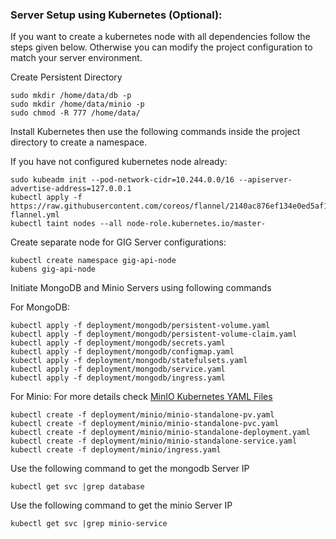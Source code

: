 ### Server Setup using Kubernetes (Optional):
If you want to create a kubernetes node with all dependencies follow the steps given below. Otherwise you can modify the project configuration to match your server environment.

Create Persistent Directory

    sudo mkdir /home/data/db -p
    sudo mkdir /home/data/minio -p
    sudo chmod -R 777 /home/data/
    
Install Kubernetes then use the following commands inside the project directory to create a namespace.

If you have not configured kubernetes node already:

    sudo kubeadm init --pod-network-cidr=10.244.0.0/16 --apiserver-advertise-address=127.0.0.1
    kubectl apply -f https://raw.githubusercontent.com/coreos/flannel/2140ac876ef134e0ed5af15c65e414cf26827915/Documentation/kube-flannel.yml
    kubectl taint nodes --all node-role.kubernetes.io/master-
    
Create separate node for GIG Server configurations:
    
    kubectl create namespace gig-api-node
    kubens gig-api-node
    
Initiate MongoDB and Minio Servers using following commands

For MongoDB:

    kubectl apply -f deployment/mongodb/persistent-volume.yaml
    kubectl apply -f deployment/mongodb/persistent-volume-claim.yaml
    kubectl apply -f deployment/mongodb/secrets.yaml
    kubectl apply -f deployment/mongodb/configmap.yaml
    kubectl apply -f deployment/mongodb/statefulsets.yaml
    kubectl apply -f deployment/mongodb/service.yaml
    kubectl apply -f deployment/mongodb/ingress.yaml
    
For Minio: For more details check [MinIO Kubernetes YAML Files](https://github.com/minio/minio/blob/master/docs/orchestration/kubernetes/k8s-yaml.md)

    kubectl create -f deployment/minio/minio-standalone-pv.yaml
    kubectl create -f deployment/minio/minio-standalone-pvc.yaml
    kubectl create -f deployment/minio/minio-standalone-deployment.yaml
    kubectl create -f deployment/minio/minio-standalone-service.yaml
    kubectl create -f deployment/minio/ingress.yaml
    
Use the following command to get the mongodb Server IP

    kubectl get svc |grep database
    
Use the following command to get the minio Server IP

    kubectl get svc |grep minio-service
